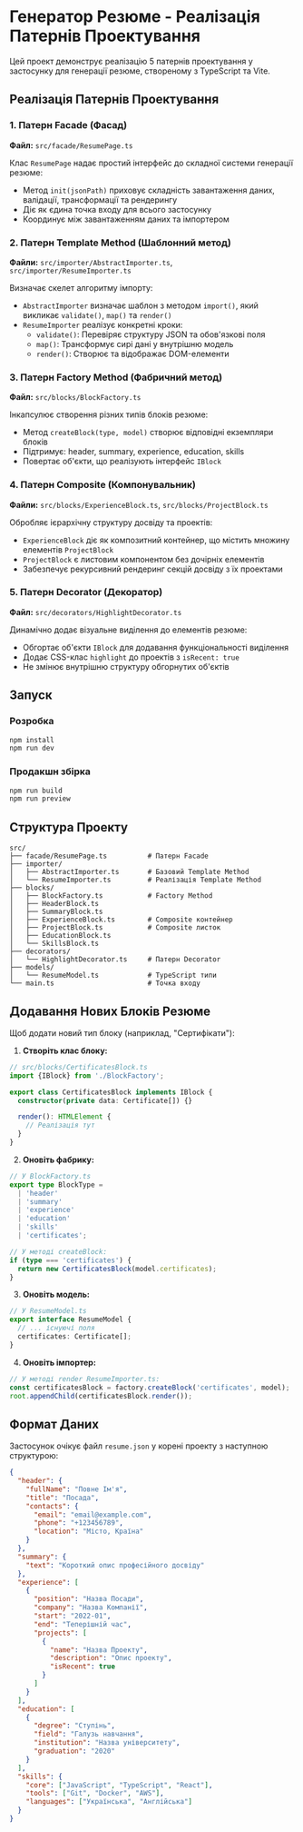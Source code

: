 # Генератор Резюме - Реалізація Патернів Проектування

Цей проект демонструє реалізацію 5 патернів проектування у застосунку для
генерації резюме, створеному з TypeScript та Vite.

## Реалізація Патернів Проектування

### 1. Патерн Facade (Фасад)

**Файл:** `src/facade/ResumePage.ts`

Клас `ResumePage` надає простий інтерфейс до складної системи генерації резюме:

- Метод `init(jsonPath)` приховує складність завантаження даних, валідації,
  трансформації та рендерингу
- Діє як єдина точка входу для всього застосунку
- Координує між завантаженням даних та імпортером

### 2. Патерн Template Method (Шаблонний метод)

**Файли:** `src/importer/AbstractImporter.ts`, `src/importer/ResumeImporter.ts`

Визначає скелет алгоритму імпорту:

- `AbstractImporter` визначає шаблон з методом `import()`, який викликає
  `validate()`, `map()` та `render()`
- `ResumeImporter` реалізує конкретні кроки:
  - `validate()`: Перевіряє структуру JSON та обов'язкові поля
  - `map()`: Трансформує сирі дані у внутрішню модель
  - `render()`: Створює та відображає DOM-елементи

### 3. Патерн Factory Method (Фабричний метод)

**Файл:** `src/blocks/BlockFactory.ts`

Інкапсулює створення різних типів блоків резюме:

- Метод `createBlock(type, model)` створює відповідні екземпляри блоків
- Підтримує: header, summary, experience, education, skills
- Повертає об'єкти, що реалізують інтерфейс `IBlock`

### 4. Патерн Composite (Компонувальник)

**Файли:** `src/blocks/ExperienceBlock.ts`, `src/blocks/ProjectBlock.ts`

Обробляє ієрархічну структуру досвіду та проектів:

- `ExperienceBlock` діє як композитний контейнер, що містить множину елементів
  `ProjectBlock`
- `ProjectBlock` є листовим компонентом без дочірніх елементів
- Забезпечує рекурсивний рендеринг секцій досвіду з їх проектами

### 5. Патерн Decorator (Декоратор)

**Файл:** `src/decorators/HighlightDecorator.ts`

Динамічно додає візуальне виділення до елементів резюме:

- Обгортає об'єкти `IBlock` для додавання функціональності виділення
- Додає CSS-клас `highlight` до проектів з `isRecent: true`
- Не змінює внутрішню структуру обгорнутих об'єктів

## Запуск

### Розробка

```bash
npm install
npm run dev
```

### Продакшн збірка

```bash
npm run build
npm run preview
```

## Структура Проекту

```
src/
├── facade/ResumePage.ts          # Патерн Facade
├── importer/
│   ├── AbstractImporter.ts       # Базовий Template Method
│   └── ResumeImporter.ts         # Реалізація Template Method
├── blocks/
│   ├── BlockFactory.ts           # Factory Method
│   ├── HeaderBlock.ts
│   ├── SummaryBlock.ts
│   ├── ExperienceBlock.ts        # Composite контейнер
│   ├── ProjectBlock.ts           # Composite листок
│   ├── EducationBlock.ts
│   └── SkillsBlock.ts
├── decorators/
│   └── HighlightDecorator.ts     # Патерн Decorator
├── models/
│   └── ResumeModel.ts            # TypeScript типи
└── main.ts                       # Точка входу
```

## Додавання Нових Блоків Резюме

Щоб додати новий тип блоку (наприклад, "Сертифікати"):

1. **Створіть клас блоку:**

```typescript
// src/blocks/CertificatesBlock.ts
import {IBlock} from './BlockFactory';

export class CertificatesBlock implements IBlock {
  constructor(private data: Certificate[]) {}

  render(): HTMLElement {
    // Реалізація тут
  }
}
```

2. **Оновіть фабрику:**

```typescript
// У BlockFactory.ts
export type BlockType =
  | 'header'
  | 'summary'
  | 'experience'
  | 'education'
  | 'skills'
  | 'certificates';

// У методі createBlock:
if (type === 'certificates') {
  return new CertificatesBlock(model.certificates);
}
```

3. **Оновіть модель:**

```typescript
// У ResumeModel.ts
export interface ResumeModel {
  // ... існуючі поля
  certificates: Certificate[];
}
```

4. **Оновіть імпортер:**

```typescript
// У методі render ResumeImporter.ts:
const certificatesBlock = factory.createBlock('certificates', model);
root.appendChild(certificatesBlock.render());
```

## Формат Даних

Застосунок очікує файл `resume.json` у корені проекту з наступною структурою:

```json
{
  "header": {
    "fullName": "Повне Ім'я",
    "title": "Посада",
    "contacts": {
      "email": "email@example.com",
      "phone": "+123456789",
      "location": "Місто, Країна"
    }
  },
  "summary": {
    "text": "Короткий опис професійного досвіду"
  },
  "experience": [
    {
      "position": "Назва Посади",
      "company": "Назва Компанії",
      "start": "2022-01",
      "end": "Теперішній час",
      "projects": [
        {
          "name": "Назва Проекту",
          "description": "Опис проекту",
          "isRecent": true
        }
      ]
    }
  ],
  "education": [
    {
      "degree": "Ступінь",
      "field": "Галузь навчання",
      "institution": "Назва університету",
      "graduation": "2020"
    }
  ],
  "skills": {
    "core": ["JavaScript", "TypeScript", "React"],
    "tools": ["Git", "Docker", "AWS"],
    "languages": ["Українська", "Англійська"]
  }
}
```
